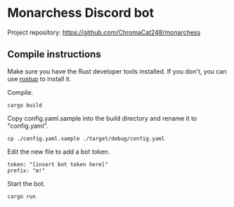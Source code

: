 # Monarchess Discord bot
Project repository: https://github.com/ChromaCat248/monarchess

## Compile instructions

Make sure you have the Rust developer tools installed. If you don't, you can use [rustup](https://rustup.rs/) to install it.

Compile.  
```
cargo build
```

Copy config.yaml.sample into the build directory and rename it to "config.yaml".  
```
cp ./config.yaml.sample ./target/debug/config.yaml
```

Edit the new file to add a bot token.  
```
token: "[insert bot token here]"  
prefix: "m!"
```

  
Start the bot.
```
cargo run
```
